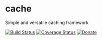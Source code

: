 cache
=====

Simple and versatile caching framework

[![Build Status](https://travis-ci.org/dontdrinkandroot/cache.java.svg?branch=master)](https://travis-ci.org/dontdrinkandroot/cache.java)
[![Coverage Status](https://coveralls.io/repos/github/dontdrinkandroot/cache.java/badge.svg?branch=master)](https://coveralls.io/github/dontdrinkandroot/cache.java?branch=master)
[![Donate](https://img.shields.io/badge/Donate-PayPal-green.svg)](https://www.paypal.com/cgi-bin/webscr?cmd=_donations&business=W9NAXW8YAZ4D6&item_name=cache.java%20Donation&currency_code=EUR)
